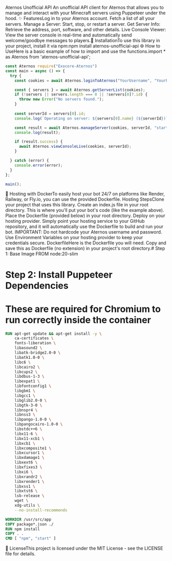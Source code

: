 Aternos Unofficial API An unofficial API client for Aternos that allows you to manage and interact with your Minecraft servers using Puppeteer under the hood.
✨ FeaturesLog in to your Aternos account.
Fetch a list of all your servers. Manage a Server: Start, stop, or restart a server.
Get Server Info: Retrieve the address, port, software, and other details.
Live Console Viewer: View the server console in real-time and automatically send welcome/goodbye messages to players.🚀 InstallationTo use this library in your project, install it via npm:npm install aternos-unofficial-api
⚙️ How to UseHere is a basic example of how to import and use the functions.import * as Aternos from 'aternos-unofficial-api';
```javascript
const Aternos require("Exocore-Aternos")
const main = async () => {
  try {
    const cookies = await Aternos.loginToAternos("YourUsername", "YourPassword");

    const { servers } = await Aternos.getServerList(cookies);
    if (!servers || servers.length === 0 || !servers[0]?.id) {
      throw new Error("No servers found.");
    }
    
    const serverId = servers[0].id;
    console.log(`Operating on server: ${servers[0].name} (${serverId})`);

    const result = await Aternos.manageServer(cookies, serverId, "start"); // stop, restart, info
    console.log(result);

    if (result.success) {
      await Aternos.viewConsoleLive(cookies, serverId);
    }

  } catch (error) {
    console.error(error);
  }
};

main();
```
🐳 Hosting with DockerTo easily host your bot 24/7 on platforms like Render, Railway, or Fly.io, you can use the provided Dockerfile.
Hosting StepsClone your project that uses this library.
Create an index.js file in your root directory. 
This is where you'll put your bot's code (like the example above).
Place the Dockerfile (provided below) in your root directory.
Deploy on your hosting provider.
Simply point your hosting service to your GitHub repository, and it will automatically use the Dockerfile to build and run your bot.
IMPORTANT: Do not hardcode your Aternos username and password. Use Environment Variables on your hosting provider to keep your credentials secure.
DockerfileHere is the Dockerfile you will need. Copy and save this as Dockerfile (no extension) in your project's root directory.# Step 1: Base Image
FROM node:20-slim

# Step 2: Install Puppeteer Dependencies
# These are required for Chromium to run correctly inside the container
```Dockerfile
RUN apt-get update && apt-get install -y \
    ca-certificates \
    fonts-liberation \
    libasound2 \
    libatk-bridge2.0-0 \
    libatk1.0-0 \
    libc6 \
    libcairo2 \
    libcups2 \
    libdbus-1-3 \
    libexpat1 \
    libfontconfig1 \
    libgbm1 \
    libgcc1 \
    libglib2.0-0 \
    libgtk-3-0 \
    libnspr4 \
    libnss3 \
    libpango-1.0-0 \
    libpangocairo-1.0-0 \
    libstdc++6 \
    libx11-6 \
    libx11-xcb1 \
    libxcb1 \
    libxcomposite1 \
    libxcursor1 \
    libxdamage1 \
    libxext6 \
    libxfixes3 \
    libxi6 \
    libxrandr2 \
    libxrender1 \
    libxss1 \
    libxtst6 \
    lsb-release \
    wget \
    xdg-utils \
    --no-install-recommends

WORKDIR /usr/src/app
COPY package*.json ./
RUN npm install
COPY . .
CMD [ "npm", "start" ]
```
📜 LicenseThis project is licensed under the MIT License - see the LICENSE file for details.